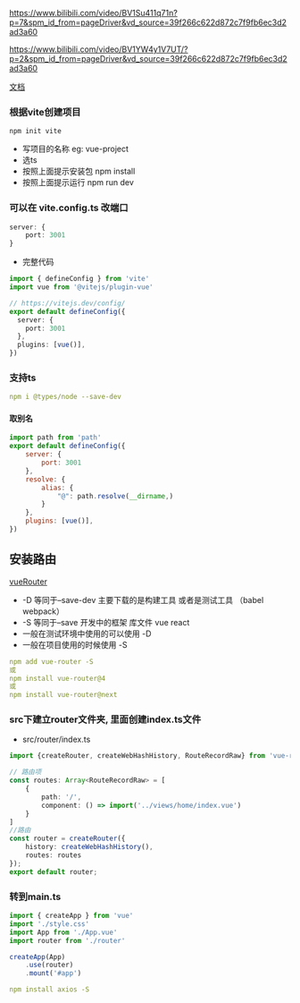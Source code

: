 https://www.bilibili.com/video/BV1Su411q71n?p=7&spm_id_from=pageDriver&vd_source=39f266c622d872c7f9fb6ec3d2ad3a60

https://www.bilibili.com/video/BV1YW4y1V7UT/?p=2&spm_id_from=pageDriver&vd_source=39f266c622d872c7f9fb6ec3d2ad3a60

[文档](https://cn.vuejs.org/api/sfc-script-setup.html)
### 根据vite创建项目
```
npm init vite
```
- 写项目的名称 eg: vue-project
- 选ts
- 按照上面提示安装包 npm install
- 按照上面提示运行 npm run dev

### 可以在 vite.config.ts 改端口
```ts
server: {
    port: 3001
}
```
- 完整代码
```ts
import { defineConfig } from 'vite'
import vue from '@vitejs/plugin-vue'

// https://vitejs.dev/config/
export default defineConfig({
  server: {
    port: 3001
  },
  plugins: [vue()],
})
```

### 支持ts
```yaml
npm i @types/node --save-dev
```

#### 取别名
```js
import path from 'path'
export default defineConfig({
    server: {
        port: 3001
    },
    resolve: {
        alias: {
            "@": path.resolve(__dirname,)
        }
    },
    plugins: [vue()],
})
```

## 安装路由
[vueRouter](https://router.vuejs.org/zh/installation.html#yarn)
- -D 等同于–save-dev 主要下载的是构建工具 或者是测试工具 （babel webpack）
- -S 等同于–save 开发中的框架 库文件 vue react
- 一般在测试环境中使用的可以使用 -D 
- 一般在项目使用的时候使用 -S

```yaml
npm add vue-router -S
或
npm install vue-router@4
或
npm install vue-router@next
```
### src下建立router文件夹, 里面创建index.ts文件
- src/router/index.ts
```ts
import {createRouter, createWebHashHistory, RouteRecordRaw} from 'vue-router'

// 路由项
const routes: Array<RouteRecordRaw> = [
    {
        path: '/',
        component: () => import('../views/home/index.vue')
    }
]
//路由
const router = createRouter({
    history: createWebHashHistory(),
    routes: routes
});
export default router;
```
### 转到main.ts
```ts
import { createApp } from 'vue'
import './style.css'
import App from './App.vue'
import router from './router'

createApp(App)
    .use(router)
    .mount('#app')

```

```yaml
npm install axios -S 
```